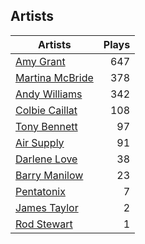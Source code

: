 ## Artists
Artists | Plays 
----- | -----: 
[Amy Grant](/artists/amy-grant-3053) | 647
[Martina McBride](/artists/martina-mcbride-35319) | 378
[Andy Williams](/artists/andy-williams-16425) | 342
[Colbie Caillat](/artists/colbie-caillat-33213) | 108
[Tony Bennett](/artists/tony-bennett-2564) | 97
[Air Supply](/artists/air-supply-2618) | 91
[Darlene Love](/artists/darlene-love-118320) | 38
[Barry Manilow](/artists/barry-manilow-31897) | 23
[Pentatonix](/artists/pentatonix-655231) | 7
[James Taylor](/artists/james-taylor-5709) | 2
[Rod Stewart](/artists/rod-stewart-2202) | 1

